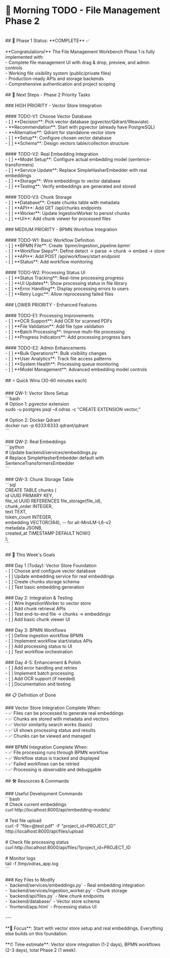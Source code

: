 # 🌅 Morning TODO - File Management Phase 2<br>
<br>
## 🎉 Phase 1 Status: **COMPLETE** ✅<br>
<br>
**Congratulations!** The File Management Workbench Phase 1 is fully implemented with:<br>
- Complete file management UI with drag & drop, preview, and admin controls<br>
- Working file visibility system (public/private files)<br>
- Production-ready APIs and storage backends<br>
- Comprehensive authentication and project scoping<br>
<br>
## 🚀 Next Steps - Phase 2 Priority Tasks<br>
<br>
### HIGH PRIORITY - Vector Store Integration<br>
<br>
#### TODO-V1: Choose Vector Database<br>
- [ ] **Decision**: Pick vector database (pgvector/Qdrant/Weaviate)<br>
  - **Recommendation**: Start with pgvector (already have PostgreSQL)<br>
  - **Alternative**: Qdrant for standalone vector store<br>
- [ ] **Setup**: Configure chosen vector database<br>
- [ ] **Schema**: Design vectors table/collection structure<br>
<br>
#### TODO-V2: Real Embedding Integration<br>
- [ ] **Model Setup**: Configure actual embedding model (sentence-transformers)<br>
- [ ] **Service Update**: Replace SimpleHasherEmbedder with real embeddings<br>
- [ ] **Storage**: Wire embeddings to vector database<br>
- [ ] **Testing**: Verify embeddings are generated and stored<br>
<br>
#### TODO-V3: Chunk Storage<br>
- [ ] **Database**: Create chunks table with metadata<br>
- [ ] **API**: Add GET /api/chunks endpoints<br>
- [ ] **Worker**: Update IngestionWorker to persist chunks<br>
- [ ] **UI**: Add chunk viewer for processed files<br>
<br>
### MEDIUM PRIORITY - BPMN Workflow Integration<br>
<br>
#### TODO-W1: Basic Workflow Definition<br>
- [ ] **BPMN File**: Create `bpmn/ingestion_pipeline.bpmn`<br>
- [ ] **Workflow Steps**: Define detect → parse → chunk → embed → store<br>
- [ ] **API**: Add POST /api/workflows/start endpoint<br>
- [ ] **Status**: Add workflow monitoring<br>
<br>
#### TODO-W2: Processing Status UI<br>
- [ ] **Status Tracking**: Real-time processing progress<br>
- [ ] **UI Updates**: Show processing status in file library<br>
- [ ] **Error Handling**: Display processing errors to users<br>
- [ ] **Retry Logic**: Allow reprocessing failed files<br>
<br>
### LOWER PRIORITY - Enhanced Features<br>
<br>
#### TODO-E1: Processing Improvements<br>
- [ ] **OCR Support**: Add OCR for scanned PDFs<br>
- [ ] **File Validation**: Add file type validation<br>
- [ ] **Batch Processing**: Improve multi-file processing<br>
- [ ] **Progress Indicators**: Add processing progress bars<br>
<br>
#### TODO-E2: Admin Enhancements<br>
- [ ] **Bulk Operations**: Bulk visibility changes<br>
- [ ] **User Analytics**: Track file access patterns<br>
- [ ] **System Health**: Processing queue monitoring<br>
- [ ] **Model Management**: Advanced embedding model controls<br>
<br>
## ⚡ Quick Wins (30-60 minutes each)<br>
<br>
### QW-1: Vector Store Setup<br>
```bash<br>
# Option 1: pgvector extension<br>
sudo -u postgres psql -d odras -c "CREATE EXTENSION vector;"<br>
<br>
# Option 2: Docker Qdrant<br>
docker run -p 6333:6333 qdrant/qdrant<br>
```<br>
<br>
### QW-2: Real Embeddings<br>
```python<br>
# Update backend/services/embeddings.py<br>
# Replace SimpleHasherEmbedder default with SentenceTransformersEmbedder<br>
```<br>
<br>
### QW-3: Chunk Storage Table<br>
```sql<br>
CREATE TABLE chunks (<br>
  id UUID PRIMARY KEY,<br>
  file_id UUID REFERENCES file_storage(file_id),<br>
  chunk_order INTEGER,<br>
  text TEXT,<br>
  token_count INTEGER,<br>
  embedding VECTOR(384),  -- for all-MiniLM-L6-v2<br>
  metadata JSONB,<br>
  created_at TIMESTAMP DEFAULT NOW()<br>
);<br>
```<br>
<br>
## 🎯 This Week's Goals<br>
<br>
### Day 1 (Today): Vector Store Foundation<br>
- [ ] Choose and configure vector database<br>
- [ ] Update embedding service for real embeddings<br>
- [ ] Create chunks storage schema<br>
- [ ] Test basic embedding generation<br>
<br>
### Day 2: Integration & Testing<br>
- [ ] Wire IngestionWorker to vector store<br>
- [ ] Add chunk retrieval APIs<br>
- [ ] Test end-to-end file → chunks → embeddings<br>
- [ ] Add basic chunk viewer UI<br>
<br>
### Day 3: BPMN Workflows<br>
- [ ] Define ingestion workflow BPMN<br>
- [ ] Implement workflow start/status APIs<br>
- [ ] Add processing status to UI<br>
- [ ] Test workflow orchestration<br>
<br>
### Day 4-5: Enhancement & Polish<br>
- [ ] Add error handling and retries<br>
- [ ] Implement batch processing<br>
- [ ] Add OCR support (if needed)<br>
- [ ] Documentation and testing<br>
<br>
## 📋 Definition of Done<br>
<br>
### Vector Store Integration Complete When:<br>
- ✅ Files can be processed to generate real embeddings<br>
- ✅ Chunks are stored with metadata and vectors<br>
- ✅ Vector similarity search works (basic)<br>
- ✅ UI shows processing status and results<br>
- ✅ Chunks can be viewed and managed<br>
<br>
### BPMN Integration Complete When:<br>
- ✅ File processing runs through BPMN workflow<br>
- ✅ Workflow status is tracked and displayed<br>
- ✅ Failed workflows can be retried<br>
- ✅ Processing is observable and debuggable<br>
<br>
## 🛠️ Resources & Commands<br>
<br>
### Useful Development Commands<br>
```bash<br>
# Check current embeddings<br>
curl http://localhost:8000/api/embedding-models/<br>
<br>
# Test file upload<br>
curl -F "file=@test.pdf" -F "project_id=PROJECT_ID" http://localhost:8000/api/files/upload<br>
<br>
# Check file processing status<br>
curl http://localhost:8000/api/files/?project_id=PROJECT_ID<br>
<br>
# Monitor logs<br>
tail -f /tmp/odras_app.log<br>
```<br>
<br>
### Key Files to Modify<br>
- `backend/services/embeddings.py` - Real embedding integration<br>
- `backend/services/ingestion_worker.py` - Chunk storage<br>
- `backend/api/files.py` - New chunk endpoints<br>
- `backend/database/` - Vector store schema<br>
- `frontend/app.html` - Processing status UI<br>
<br>
---<br>
<br>
**🎯 Focus**: Start with vector store setup and real embeddings. Everything else builds on this foundation.<br>
<br>
**⏰ Time estimate**: Vector store integration (1-2 days), BPMN workflows (2-3 days), total Phase 2 (1 week).<br>

